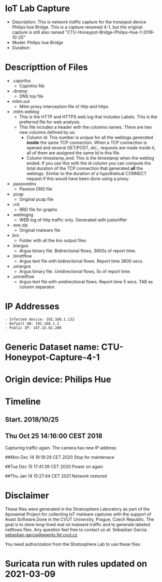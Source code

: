 # IoT Lab Capture
- Description: This is network traffic capture for the honeypot device Philips hue Bridge. This is a capture renamed 4-1, but the original capture is still also named "CTU-Honeypot-Bridge-Philips-Hue-1-2018-10-25"
- Model: Philips hue Bridge
- Duration: 

# Descripttion of Files

- .capinfos
    - Capinfos file
- .dnstop
    - DNS top file
- mitm.out
    - Mitm proxy interception file of http and https
- .mitm.weblog
    - This is the HTTP and HTTPS web log that includes Labels. This is the preferred file for web analysis.
    - This file includes a header with the columns names. There are two new columns defined by us:
        - Column id: This number is unique for all the weblogs generated __inside__ the same TCP connection. When a TCP connection is opened and several GET/POST, etc., requests are made inside it, all of them are assigned the same Id in this file.
        - Column timestamp_end: This is the timestamp when the weblog ended. If you use this with the id column you can compute the total duration of the TCP connection that generated __all__ the weblogs. Similar to the duration of a hypothetical CONNECT request if this would have been done using a proxy.
- .passivedns
    - Passive DNS file
- .pcap
    - Original pcap file
- .rrd
    - RRD file for graphs
- .weblogng
    - WEB log of http traffic only. Generated with justsniffer
- .exe.zip
    - Original malware file
- bro
    - Folder with all the bro output files
- .biargus
    - Argus binary file. Bidirectional flows, 3600s of report time.
- .binetflow
    - Argus text file with bidirectional flows. Report time 3600 secs.
- .uniargus
    - Argus binary file. Unidirectional flows, 5s of report time.
- .uninetflow
    - Argus text file with unidirectional flows. Report time 5 secs. TAB as column separator.

# IP Addresses
    - Infected device: 192.168.1.132
    - Default GW: 192.168.1.1
    - Public IP: 147.32.82.200

# Generic Dataset name: CTU-Honeypot-Capture-4-1
# Origin device: Philips Hue

# Timeline

## Start. 2018/10/25

## Thu Oct 25 14:16:00 CEST 2018
Capturing traffic again. The camera has new IP address

##Mon Dec 14 19:19:28 CET 2020
Stop for maintenace

##Tue Dec 15 17:41:39 CET 2020
Power on again

##Thu Jan 14 15:27:44 CET 2021
Network restored

# Disclaimer 
These files were generated in the Stratosphere Laboratory as part of the Aposemat Project for collecting IoT malware captures with the support of Avast Software.Done in the CVUT University, Prague, Czech Republic.
The goal is to store long-lived real iot malware traffic and to generate labeled netflows files.
Any question feel free to contact us at:
Sebastian Garcia: sebastian.garcia@agents.fel.cvut.cz

You need authorization from the Stratosphere Lab to use these files.

# Suricata run with rules updated on 2021-03-09
